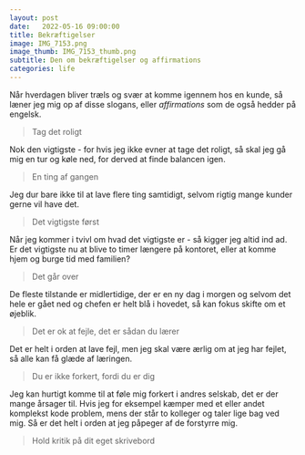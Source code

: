 ```yaml
---
layout: post
date:   2022-05-16 09:00:00
title: Bekræftigelser
image: IMG_7153.png
image_thumb: IMG_7153_thumb.png
subtitle: Den om bekræftigelser og affirmations
categories: life
---
```

Når hverdagen bliver træls og svær at komme igennem hos en kunde, så læner jeg mig op af disse slogans, eller _affirmations_ som de også hedder på engelsk.

> Tag det roligt

Nok den vigtigste - for hvis jeg ikke evner at tage det roligt, så skal jeg gå mig en tur og køle ned, for derved at finde balancen igen.

> En ting af gangen

Jeg dur bare ikke til at lave flere ting samtidigt, selvom rigtig mange kunder gerne vil have det.

> Det vigtigste først

Når jeg kommer i tvivl om hvad det vigtigste er - så kigger jeg altid ind ad. Er det vigtigste nu at blive to timer længere på kontoret, eller at komme hjem og burge tid med familien?

> Det går over

De fleste tilstande er midlertidige, der er en ny dag i morgen og selvom det hele er gået ned og chefen er helt blå i hovedet, så kan fokus skifte om et øjeblik.

> Det er ok at fejle, det er sådan du lærer

Det er helt i orden at lave fejl, men jeg skal være ærlig om at jeg har fejlet, så alle kan få glæde af læringen.

> Du er ikke forkert, fordi du er dig

Jeg kan hurtigt komme til at føle mig forkert i andres selskab, det er der mange årsager til. Hvis jeg for eksempel kæmper med et eller andet komplekst kode problem, mens der står to kolleger og taler lige bag ved mig. Så er det helt i orden at jeg påpeger af de forstyrre mig.

> Hold kritik på dit eget skrivebord
